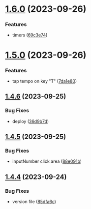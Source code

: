 # [1.6.0](https://github.com/petermihailov/metronome/compare/v1.5.0...v1.6.0) (2023-09-26)


### Features

* timers ([69c3e74](https://github.com/petermihailov/metronome/commit/69c3e747708c5fddcaf8451b086fd4cad18ce880))



# [1.5.0](https://github.com/petermihailov/metronome/compare/v1.4.6...v1.5.0) (2023-09-26)


### Features

* tap tempo on key "T" ([7da1e80](https://github.com/petermihailov/metronome/commit/7da1e8053f07c11dff93c570a1252979a147206e))



## [1.4.6](https://github.com/petermihailov/metronome/compare/v1.4.5...v1.4.6) (2023-09-25)


### Bug Fixes

* deploy ([36d9b7d](https://github.com/petermihailov/metronome/commit/36d9b7db4e7739be30cd58c24108116dc01d80c8))



## [1.4.5](https://github.com/petermihailov/metronome/compare/v1.4.4...v1.4.5) (2023-09-25)


### Bug Fixes

* inputNumber click area ([88e091b](https://github.com/petermihailov/metronome/commit/88e091b3ac14df83eecd669b5436e041da98c848))



## [1.4.4](https://github.com/petermihailov/metronome/compare/v1.4.3...v1.4.4) (2023-09-24)


### Bug Fixes

* version file ([85dfa6c](https://github.com/petermihailov/metronome/commit/85dfa6c3f3dca08fd09865f9ef6ed7fcdea523e5))



